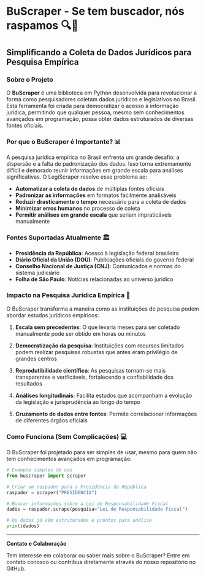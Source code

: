 # BuScraper - Se tem buscador, nós raspamos 🔍📜

## Simplificando a Coleta de Dados Jurídicos para Pesquisa Empírica

### Sobre o Projeto

O **BuScraper** é uma biblioteca em Python desenvolvida para revolucionar a forma como pesquisadores coletam dados jurídicos e legislativos no Brasil. Esta ferramenta foi criada para democratizar o acesso à informação jurídica, permitindo que qualquer pessoa, mesmo sem conhecimentos avançados em programação, possa obter dados estruturados de diversas fontes oficiais.

### Por que o BuScraper é Importante? 📊

A pesquisa jurídica empírica no Brasil enfrenta um grande desafio: a dispersão e a falta de padronização dos dados. Isso torna extremamente difícil e demorado reunir informações em grande escala para análises significativas. O LegiScraper resolve esse problema ao:

- **Automatizar a coleta de dados** de múltiplas fontes oficiais
- **Padronizar as informações** em formatos facilmente analisáveis
- **Reduzir drasticamente o tempo** necessário para a coleta de dados
- **Minimizar erros humanos** no processo de coleta
- **Permitir análises em grande escala** que seriam impraticáveis manualmente

### Fontes Suportadas Atualmente 🏛️

- **Presidência da República**: Acesso à legislação federal brasileira
- **Diário Oficial da União (DOU)**: Publicações oficiais do governo federal
- **Conselho Nacional de Justiça (CNJ)**: Comunicados e normas do sistema judiciário
- **Folha de São Paulo**: Notícias relacionadas ao universo jurídico

### Impacto na Pesquisa Jurídica Empírica 🚀

O BuScraper transforma a maneira como as instituições de pesquisa podem abordar estudos jurídicos empíricos:

1. **Escala sem precedentes**: O que levaria meses para ser coletado manualmente pode ser obtido em horas ou minutos

2. **Democratização da pesquisa**: Instituições com recursos limitados podem realizar pesquisas robustas que antes eram privilégio de grandes centros

3. **Reprodutibilidade científica**: As pesquisas tornam-se mais transparentes e verificáveis, fortalecendo a confiabilidade dos resultados

4. **Análises longitudinais**: Facilita estudos que acompanham a evolução da legislação e jurisprudência ao longo do tempo

5. **Cruzamento de dados entre fontes**: Permite correlacionar informações de diferentes órgãos oficiais

### Como Funciona (Sem Complicações) 💻

O BuScraper foi projetado para ser simples de usar, mesmo para quem não tem conhecimentos avançados em programação:

```python
# Exemplo simples de uso
from buscraper import scraper

# Criar um raspador para a Presidência da República
raspador = scraper("PRESIDENCIA")

# Buscar informações sobre a Lei de Responsabilidade Fiscal
dados = raspador.scrape(pesquisa="Lei de Responsabilidade Fiscal")

# Os dados já vêm estruturados e prontos para análise
print(dados)
```

---

**Contato e Colaboração**

Tem interesse em colaborar ou saber mais sobre o BuScraper? Entre em contato conosco ou contribua diretamente através do nosso repositório no GitHub.
